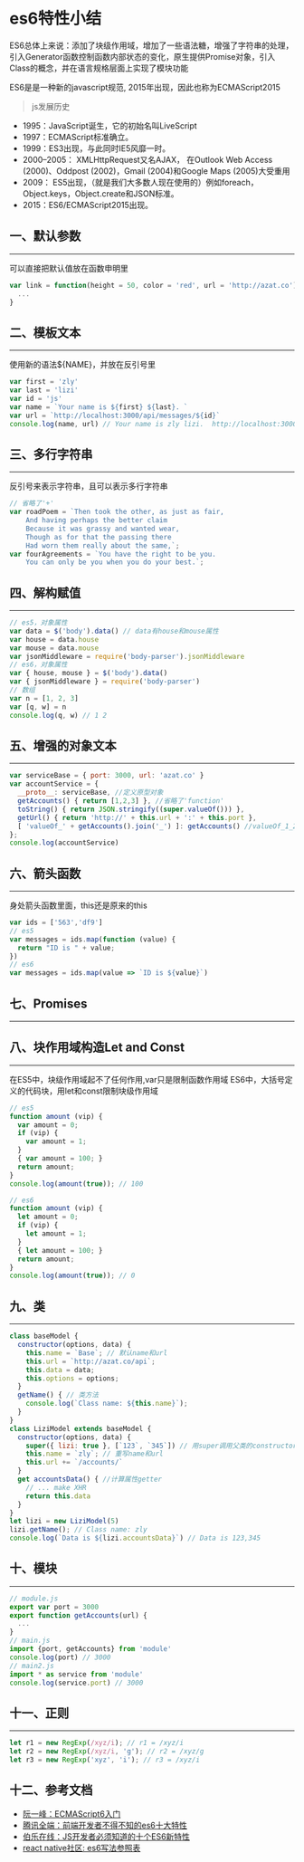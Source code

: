 <!-- 2017/7/5  -->

# es6特性小结

ES6总体上来说：添加了块级作用域，增加了一些语法糖，增强了字符串的处理，引入Generator函数控制函数内部状态的变化，原生提供Promise对象，引入Class的概念，并在语言规格层面上实现了模块功能

<!--more-->

ES6是是一种新的javascript规范, 2015年出现，因此也称为ECMAScript2015

> js发展历史

- 1995：JavaScript诞生，它的初始名叫LiveScript
- 1997：ECMAScript标准确立。
- 1999：ES3出现，与此同时IE5风靡一时。
- 2000–2005： XMLHttpRequest又名AJAX， 在Outlook Web Access (2000)、Oddpost (2002)，Gmail (2004)和Google Maps (2005)大受重用
- 2009： ES5出现，（就是我们大多数人现在使用的）例如foreach，Object.keys，Object.create和JSON标准。
- 2015：ES6/ECMAScript2015出现。

## 一、默认参数

---

可以直接把默认值放在函数申明里

```javascript
var link = function(height = 50, color = 'red', url = 'http://azat.co') {
  ...
}
```

## 二、模板文本

---

使用新的语法${NAME}，并放在反引号里

```javascript
var first = 'zly'
var last = 'lizi'
var id = 'js'
var name = `Your name is ${first} ${last}. `
var url = `http://localhost:3000/api/messages/${id}`
console.log(name, url) // Your name is zly lizi.  http://localhost:3000/api/messages/js
```

## 三、多行字符串

---

反引号来表示字符串，且可以表示多行字符串

```javascript
// 省略了'+'
var roadPoem = `Then took the other, as just as fair,
    And having perhaps the better claim
    Because it was grassy and wanted wear,
    Though as for that the passing there
    Had worn them really about the same,`;
var fourAgreements = `You have the right to be you.
    You can only be you when you do your best.`;
```

## 四、解构赋值

---

```javascript
// es5，对象属性
var data = $('body').data() // data有house和mouse属性
var house = data.house
var mouse = data.mouse
var jsonMiddleware = require('body-parser').jsonMiddleware
// es6，对象属性
var { house, mouse } = $('body').data()
var { jsonMiddleware } = require('body-parser')
// 数组
var n = [1, 2, 3]
var [q, w] = n
console.log(q, w) // 1 2
```

## 五、增强的对象文本

---

```javascript
var serviceBase = { port: 3000, url: 'azat.co' }
var accountService = {
  __proto__: serviceBase, //定义原型对象
  getAccounts() { return [1,2,3] }, //省略了'function'
  toString() { return JSON.stringify((super.valueOf())) },
  getUrl() { return 'http://' + this.url + ':' + this.port },
  [ 'valueOf_' + getAccounts().join('_') ]: getAccounts() //valueOf_1_2_3: [1, 2, 3]
};
console.log(accountService)
```

## 六、箭头函数

---

身处箭头函数里面，this还是原来的this

```javascript
var ids = ['563','df9']
// es5
var messages = ids.map(function (value) {
  return "ID is " + value;
})
// es6
var messages = ids.map(value => `ID is ${value}`)
```

## 七、Promises

---

## 八、块作用域构造Let and Const

---

在ES5中，块级作用域起不了任何作用,var只是限制函数作用域
ES6中，大括号定义的代码块，用let和const限制块级作用域

```javascript
// es5
function amount (vip) {
  var amount = 0;
  if (vip) {
    var amount = 1;
  }
  { var amount = 100; }
  return amount;
}
console.log(amount(true)); // 100

// es6
function amount (vip) {
  let amount = 0;
  if (vip) {
    let amount = 1;
  }
  { let amount = 100; }
  return amount;
}
console.log(amount(true)); // 0
```

## 九、类

---

```javascript
class baseModel {
  constructor(options, data) {
    this.name = `Base`; // 默认name和url
    this.url = `http://azat.co/api`;
    this.data = data;
    this.options = options;
  }
  getName() { // 类方法
    console.log(`Class name: ${this.name}`);
  }
}
class LiziModel extends baseModel {
  constructor(options, data) {
    super({ lizi: true }, [`123`, `345`]) // 用super调用父类的constructor方法
    this.name = `zly`; // 重写name和url
    this.url += `/accounts/`
  }
  get accountsData() { //计算属性getter
    // ... make XHR
    return this.data
  }
}
let lizi = new LiziModel(5)
lizi.getName(); // Class name: zly
console.log(`Data is ${lizi.accountsData}`) // Data is 123,345
```

## 十、模块

---

```javascript
// module.js
export var port = 3000
export function getAccounts(url) {
  ...
}
// main.js
import {port, getAccounts} from 'module'
console.log(port) // 3000
// main2.js
import * as service from 'module'
console.log(service.port) // 3000
```

## 十一、正则

---

```js
let r1 = new RegExp(/xyz/i); // r1 = /xyz/i
let r2 = new RegExp(/xyz/i, 'g'); // r2 = /xyz/g
let r3 = new RegExp('xyz', 'i'); // r3 = /xyz/i
```

## 十二、参考文档

- [阮一峰：ECMAScript6入门](http://es6.ruanyifeng.com/)
- [腾讯全端：前端开发者不得不知的es6十大特性](http://www.alloyteam.com/2016/03/es6-front-end-developers-will-have-to-know-the-top-ten-properties/)
- [伯乐在线：JS开发者必须知道的十个ES6新特性](http://web.jobbole.com/87140/)
- [react native社区: es6写法参照表](http://bbs.reactnative.cn/topic/15/react-react-native-%E7%9A%84es5-es6%E5%86%99%E6%B3%95%E5%AF%B9%E7%85%A7%E8%A1%A8)